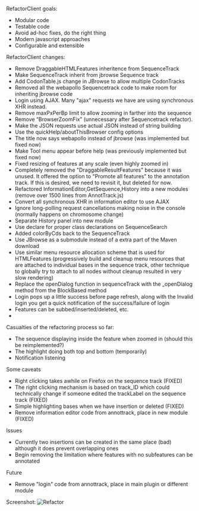 RefactorClient goals:

- Modular code
- Testable code
- Avoid ad-hoc fixes, do the right thing
- Modern javascript approaches
- Configurable and extensible

RefactorClient changes:

- Remove DraggableHTMLFeatures inheritence  from SequenceTrack
- Make SequenceTrack inherit from jbrowse Sequence track
- Add CodonTable.js change in JBrowse to allow multiple CodonTracks
- Removed all the webapollo Sequencetrack code to make room for inheriting jbrowse code
- Login using AJAX. Many "ajax" requests we have are using synchronous XHR instead.
- Remove maxPxPerBp limit to allow zooming in farther into the sequence
- Remove “BrowserZoomFix” (unnecessary after Sequencetrack refactor).
- Make the JSON requests use actual JSON instead of string building
- Use the quickHelp/aboutThisBrowser config options
- The title now says webapollo instead of jbrowse (was implemented but fixed now)
- Make Tool menu appear before help (was previously implemented but fixed now)
- Fixed resizing of features at any scale (even highly zoomed in)
- Completely removed the "DraggableResultFeatures" because it was unused. It offered the option to "Promote all features" to the annotation track. If this is desired, we need to revisit it, but deleted for now.
- Refactored InformationEditor,GetSequence,History into a new modules  (remove over 1500 lines from AnnotTrack.js)
- Convert all synchronous XHR in information editor to use AJAX
- Ignore long-polling request cancellations making noise in the console (normally happens on chromosome change)
- Separate History panel into new module
- Use declare for proper class declarations on SequenceSearch
- Added colorByCds back to the SequenceTrack
- Use JBrowse as a submodule instead of a extra part of the Maven download
- Use similar menu resource allocation scheme that is used for HTMLFeatures (progressively build and cleanup menu resources that are attached to individual bases in the sequence track, other technique to globally try to attach to all nodes without cleanup resulted in very slow rendering)
- Replace the openDialog function in sequenceTrack with the _openDialog method from the BlockBased method
- Login pops up a little success before page refresh, along with the Invalid login you get a quick notification of the success/failure of login
- Features can be subbed/inserted/deleted, etc.
- 

Casualties of the refactoring process so far:

- The sequence displaying inside the feature when zoomed in (should this be reimplemented?)
- The highlight doing both top and bottom (temporarily)
- Notification listening

Some caveats

- Right clicking takes awhile on Firefox on the sequence track (FIXED)
- The right clicking mechanism is based on track_ID which could technically change if someone edited the trackLabel on the sequence track (FIXED)
- Simple highlighting bases when we have insertion or deleted (FIXED) 
- Remove information editor code from annottrack, place in new module (FIXED)


Issues

- Currently two insertions can be created in the same place (bad) although it does prevent overlapping ones
- Begin removing the limitation where features with no subfeatures can be annotated

Future

- Remove "login" code from annottrack, place in main plugin or different module



Screenshot:
![Refactor](http://i.imgur.com/2QnCnJP.png)
